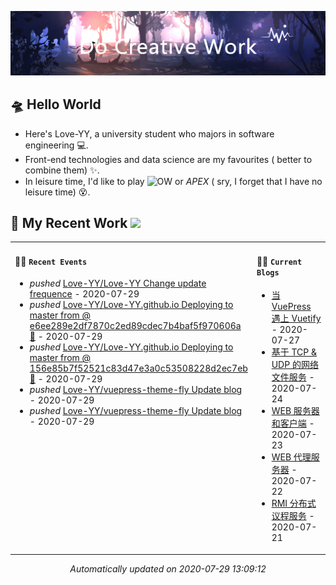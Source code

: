 <!-- insert background image -->
![avatar](https://raw.githubusercontent.com/Love-YY/Love-YY/master/src/background.png)

<!-- main intruction -->
## 🛸 Hello World
- Here's Love-YY, a university student who majors in software engineering 💻. 
- Front-end technologies and data science are my favourites ( better to combine them) ✨.
- In leisure time, I'd like to play ![OW](https://blz.nosdn.127.net/1/overwatch/images/common/overwatch.ico) or *APEX* ( sry, I forget that I have no leisure time) 😵.
## 🌈 My Recent Work  <img src="https://media.giphy.com/media/mGcNjsfWAjY5AEZNw6/giphy.gif" width="40">

<table>
<tr>
<td valign="top" width="50%">

#### 🚴‍♀️ `Recent Events`

<!-- event starts -->
* *pushed* <a href=https://github.com/Love-YY/Love-YY/commits/f5b37e3d4a41288965678f5dc5d9db95d6d61d82 target='_blank'>Love-YY/Love-YY Change update frequence</a> - 2020-07-29
* *pushed* <a href=https://github.com/Love-YY/Love-YY.github.io/commits/069149e8f565db7a1a564e5e78bcc36eed83ba20 target='_blank'>Love-YY/Love-YY.github.io Deploying to master from  @ e6ee289e2df7870c2ed89cdec7b4baf5f970606a 🚀</a> - 2020-07-29
* *pushed* <a href=https://github.com/Love-YY/Love-YY.github.io/commits/78dd8aa7099b7bbbed2445ea7ec0bd16810c6286 target='_blank'>Love-YY/Love-YY.github.io Deploying to master from  @ 156e85b7f52521c83d47e3a0c53508228d2ec7eb 🚀</a> - 2020-07-29
* *pushed* <a href=https://github.com/Love-YY/vuepress-theme-fly/commits/e6ee289e2df7870c2ed89cdec7b4baf5f970606a target='_blank'>Love-YY/vuepress-theme-fly Update blog</a> - 2020-07-29
* *pushed* <a href=https://github.com/Love-YY/vuepress-theme-fly/commits/156e85b7f52521c83d47e3a0c53508228d2ec7eb target='_blank'>Love-YY/vuepress-theme-fly Update blog</a> - 2020-07-29
<!-- event ends -->
</td>
<td valign="top" width="50%">

#### 🏄‍♂️ `Current Blogs`

<!-- blog starts -->
* <a href=https://www.flynoodle.xyz/views/blog/%E5%BD%93VuePress%E9%81%87%E4%B8%8AVuetify.html target='_blank'> 当 VuePress 遇上 Vuetify</a> - 2020-07-27
* <a href=https://www.flynoodle.xyz/views/network/%E5%9F%BA%E4%BA%8ETCP&UDP%E7%9A%84%E7%BD%91%E7%BB%9C%E6%96%87%E4%BB%B6%E6%9C%8D%E5%8A%A1.html target='_blank'> 基于 TCP & UDP 的网络文件服务</a> - 2020-07-24
* <a href=https://www.flynoodle.xyz/views/network/WEB%E6%9C%8D%E5%8A%A1%E5%99%A8%E5%92%8C%E5%AE%A2%E6%88%B7%E7%AB%AF.html target='_blank'> WEB 服务器和客户端</a> - 2020-07-23
* <a href=https://www.flynoodle.xyz/views/network/WEB%E4%BB%A3%E7%90%86%E6%9C%8D%E5%8A%A1%E5%99%A8.html target='_blank'> WEB 代理服务器</a> - 2020-07-22
* <a href=https://www.flynoodle.xyz/views/distributed/RMI%E5%88%86%E5%B8%83%E5%BC%8F%E8%AE%AE%E7%A8%8B%E6%9C%8D%E5%8A%A1.html target='_blank'> RMI 分布式议程服务</a> - 2020-07-21
<!-- blog ends -->
</td>
</tr>
</table>

<p align="center">
<i>
<!-- time starts -->
Automatically updated on 2020-07-29 13:09:12
<!-- time ends -->
</i>
</p>